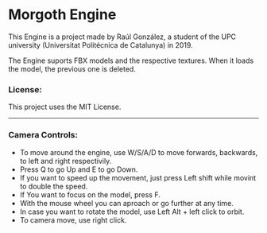 <h1>Morgoth Engine</h1>

This Engine is a project made by Raúl González, a student of the UPC university (Universitat Politécnica de Catalunya) in 2019. 

The Engine suports FBX models and the respective textures. When it loads the model, the previous one is deleted. 

<h3>License: </h3>

This project uses the MIT License.

<hr>
<h3>Camera Controls:</h3>

- To move around the engine, use W/S/A/D to move forwards, backwards, to left and right respectivily. 
- Press Q to go Up and E to go Down. 
- If you want to speed up the movement, just press Left shift while movint to double the speed. 
- If You want to focus on the model, press F.
- With the mouse wheel you can aproach or go further at any time. 
- In case you want to rotate the model, use Left Alt + left click to orbit. 
- To camera move, use right click. 



 
